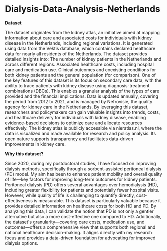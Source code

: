 # Dialysis-Data-Analysis-Netherlands
**Dataset**

The dataset originates from the kidney atlas, an initiative aimed at mapping information about care and associated costs for individuals with kidney disease in the Netherlands, including regional variations. It is generated using data from the Vektis database, which contains declared healthcare data for nearly all residents of the Netherlands.
The dataset provides detailed insights into:
The number of kidney patients in the Netherlands and across different regions.
Associated healthcare costs, including hospital care and medication use.
Clinical outcomes and coexisting conditions for both kidney patients and the general population (for comparison).
One of the key features of this dataset is its focus on secondary care data, with the ability to trace patients with kidney disease using diagnosis-treatment combinations (DBCs). This enables a granular analysis of the types of care provided and the financial implications.
Data is updated annually, covering the period from 2012 to 2021, and is managed by Nefrovisie, the quality agency for kidney care in the Netherlands. By leveraging this dataset, researchers and policymakers can gain valuable insights into trends, costs, and healthcare delivery for individuals with kidney disease, enabling evidence-based decisions to optimize care and allocate resources effectively.
The kidney atlas is publicly accessible via nieratlas.nl, where the data is visualized and made available for research and policy analysis. Its open nature supports transparency and facilitates data-driven improvements in kidney care.


**Why this dataset?**

Since 2020, during my postdoctoral studies, I have focused on improving dialysis methods, specifically through a sorbent-assisted peritoneal dialysis (PD) model. My aim has been to enhance patient mobility and overall quality of life—key factors for improving long-term outcomes for kidney patients.
Peritoneal dialysis (PD) offers several advantages over hemodialysis (HD), including greater flexibility for patients and potentially fewer hospital visits. However, while quality of life is challenging to quantify directly, cost-effectiveness is measurable. This dataset is particularly valuable because it provides detailed information on healthcare costs for both HD and PD. By analyzing this data, I can validate the notion that PD is not only a gentler alternative but also a more cost-effective one compared to HD.
Additionally, the dataset's granularity—covering care costs, medication use, and outcomes—offers a comprehensive view that supports both regional and national healthcare decision-making. It aligns directly with my research focus and provides a data-driven foundation for advocating for improved dialysis options.

